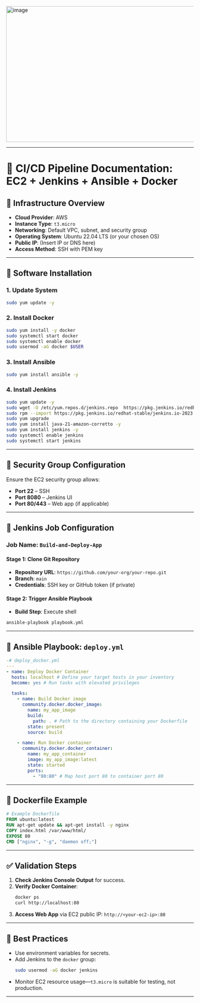 <img width="940" height="365" alt="image" src="https://github.com/user-attachments/assets/2d0e60c2-1347-483b-a1ec-bd371a2bdd16" />

---

# 📘 CI/CD Pipeline Documentation: EC2 + Jenkins + Ansible + Docker

## 🧱 Infrastructure Overview

- **Cloud Provider**: AWS
- **Instance Type**: `t3.micro`
- **Networking**: Default VPC, subnet, and security group
- **Operating System**: Ubuntu 22.04 LTS (or your chosen OS)
- **Public IP**: (Insert IP or DNS here)
- **Access Method**: SSH with PEM key

---

## 🔧 Software Installation

### 1. **Update System**
```bash
sudo yum update -y
```

### 2. **Install Docker**
```bash
sudo yum install -y docker
sudo systemctl start docker
sudo systemctl enable docker
sudo usermod -aG docker $USER
```

### 3. **Install Ansible**
```bash
sudo yum install ansible -y
```

### 4. **Install Jenkins**
```bash
sudo yum update -y
sudo wget -O /etc/yum.repos.d/jenkins.repo  https://pkg.jenkins.io/redhat-stable/jenkins.repo
sudo rpm --import https://pkg.jenkins.io/redhat-stable/jenkins.io-2023.key
sudo yum upgrade
sudo yum install java-21-amazon-corretto -y
sudo yum install jenkins -y
sudo systemctl enable jenkins
sudo systemctl start jenkins
```

---

## 🔐 Security Group Configuration

Ensure the EC2 security group allows:
- **Port 22** – SSH
- **Port 8080** – Jenkins UI
- **Port 80/443** – Web app (if applicable)

---

## 🧪 Jenkins Job Configuration

### Job Name: `Build-and-Deploy-App`

#### **Stage 1: Clone Git Repository**
- **Repository URL**: `https://github.com/your-org/your-repo.git`
- **Branch**: `main`
- **Credentials**: SSH key or GitHub token (if private)

#### **Stage 2: Trigger Ansible Playbook**
- **Build Step**: Execute shell
```bash
ansible-playbook playbook.yml
```

---

## 📜 Ansible Playbook: `deploy.yml`

```yaml
-# deploy_docker.yml
---
- name: Deploy Docker Container
  hosts: localhost # Define your target hosts in your inventory
  become: yes # Run tasks with elevated privileges

  tasks:
    - name: Build Docker image
      community.docker.docker_image:
        name: my_app_image
        build:
          path: . # Path to the directory containing your Dockerfile
        state: present
        source: build

    - name: Run Docker container
      community.docker.docker_container:
        name: my_app_container
        image: my_app_image:latest
        state: started
        ports:
          - "80:80" # Map host port 80 to container port 80
```

---

## 🐳 Dockerfile Example

```Dockerfile
# Example Dockerfile
FROM ubuntu:latest
RUN apt-get update && apt-get install -y nginx
COPY index.html /var/www/html/
EXPOSE 80
CMD ["nginx", "-g", "daemon off;"]
```

---

## ✅ Validation Steps

1. **Check Jenkins Console Output** for success.
2. **Verify Docker Container**:
   ```bash
   docker ps
   curl http://localhost:80
   ```
3. **Access Web App** via EC2 public IP: `http://<your-ec2-ip>:80`

---

## 🧠 Best Practices

- Use environment variables for secrets.
- Add Jenkins to the `docker` group:
  ```bash
  sudo usermod -aG docker jenkins
  ```
- Monitor EC2 resource usage—`t3.micro` is suitable for testing, not production.

---

